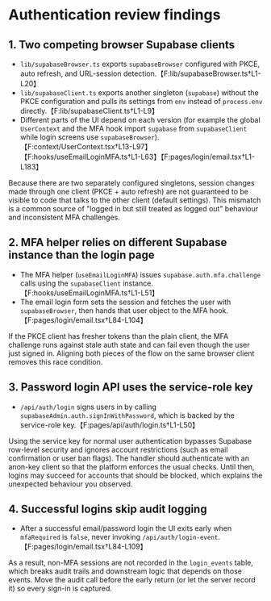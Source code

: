 # Authentication review findings

## 1. Two competing browser Supabase clients
- `lib/supabaseBrowser.ts` exports `supabaseBrowser` configured with PKCE, auto refresh, and URL-session detection.【F:lib/supabaseBrowser.ts†L1-L20】
- `lib/supabaseClient.ts` exports another singleton (`supabase`) without the PKCE configuration and pulls its settings from `env` instead of `process.env` directly.【F:lib/supabaseClient.ts†L1-L9】
- Different parts of the UI depend on each version (for example the global `UserContext` and the MFA hook import `supabase` from `supabaseClient` while login screens use `supabaseBrowser`).【F:context/UserContext.tsx†L13-L97】【F:hooks/useEmailLoginMFA.ts†L1-L63】【F:pages/login/email.tsx†L1-L183】

Because there are two separately configured singletons, session changes made through one client (PKCE + auto refresh) are not guaranteed to be visible to code that talks to the other client (default settings). This mismatch is a common source of "logged in but still treated as logged out" behaviour and inconsistent MFA challenges.

## 2. MFA helper relies on different Supabase instance than the login page
- The MFA helper (`useEmailLoginMFA`) issues `supabase.auth.mfa.challenge` calls using the `supabaseClient` instance.【F:hooks/useEmailLoginMFA.ts†L1-L51】
- The email login form sets the session and fetches the user with `supabaseBrowser`, then hands that user object to the MFA hook.【F:pages/login/email.tsx†L84-L104】

If the PKCE client has fresher tokens than the plain client, the MFA challenge runs against stale auth state and can fail even though the user just signed in. Aligning both pieces of the flow on the same browser client removes this race condition.

## 3. Password login API uses the service-role key
- `/api/auth/login` signs users in by calling `supabaseAdmin.auth.signInWithPassword`, which is backed by the service-role key.【F:pages/api/auth/login.ts†L1-L50】

Using the service key for normal user authentication bypasses Supabase row-level security and ignores account restrictions (such as email confirmation or user ban flags). The handler should authenticate with an anon-key client so that the platform enforces the usual checks. Until then, logins may succeed for accounts that should be blocked, which explains the unexpected behaviour you observed.

## 4. Successful logins skip audit logging
- After a successful email/password login the UI exits early when `mfaRequired` is `false`, never invoking `/api/auth/login-event`.【F:pages/login/email.tsx†L84-L109】

As a result, non-MFA sessions are not recorded in the `login_events` table, which breaks audit trails and downstream logic that depends on those events. Move the audit call before the early return (or let the server record it) so every sign-in is captured.
